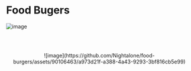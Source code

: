 # Food Bugers

![image](https://github.com/Nightalone/food-burgers/assets/90106463/bdf613be-8fdd-40df-8c2c-8bbb739a3857)

<br><br>
<p align="center">![image](https://github.com/Nightalone/food-burgers/assets/90106463/a973d21f-a388-4a43-9293-3bf816cb5e99)</p>




